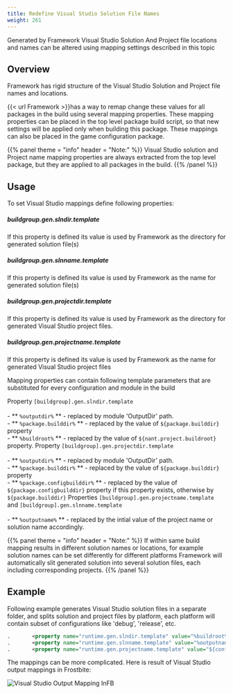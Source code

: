 ```yaml
---
title: Redefine Visual Studio Solution File Names
weight: 261
---
```


Generated by Framework Visual Studio Solution And Project file locations and names can be altered using mapping settings described in this topic

<a name="Overview"></a>
## Overview ##

Framework has rigid structure of the Visual Studio Solution and Project file names and locations.

{{< url Framework >}}has a way to remap change these values for all packages in the build using several mapping properties. These mapping properties can be placed in the top level package build script,
so that new settings will be applied only when building this package. These mappings can also be placed in the game configuration package.


{{% panel theme = "info" header = "Note:" %}}
Visual Studio solution and Project name mapping properties are always extracted from the top level package, but they are applied to all packages in the build.
{{% /panel %}}
<a name="Usage"></a>
## Usage ##

To set Visual Studio mappings define following properties:

##### buildgroup.gen.slndir.template #####
If this property is defined its value is used by Framework as the directory for generated solution file(s)

##### buildgroup.gen.slnname.template #####
If this property is defined its value is used by Framework as the name for generated solution file(s)

##### buildgroup.gen.projectdir.template #####
If this property is defined its value is used by Framework as the directory for generated Visual Studio project files.

##### buildgroup.gen.projectname.template #####
If this property is defined its value is used by Framework as the name for generated Visual Studio project files

Mapping properties can contain following template parameters that are substituted for every configuration and module in the build

   Property `[buildgroup].gen.slndir.template` <br><br>  - ** `%outputdir%` ** - replaced by module &#39;OutputDir&#39; path.<br>  - ** `%package.builddir%` ** - replaced by the value of `${package.builddir}` property<br>  - ** `%buildroot%` ** - replaced by the value of `${nant.project.buildroot}` property.
   Property  `[buildgroup].gen.projectdir.template` <br><br>  - ** `%outputdir%` ** - replaced by module &#39;OutputDir&#39; path.<br>  - ** `%package.builddir%` ** - replaced by the value of `${package.builddir}` property<br>  - ** `%package.configbuilddir%` ** - replaced by the value of `${package.configbuilddir}`  property if this property exists, otherwise by  `${package.builddir}`
   Properties `[buildgroup].gen.projectname.template`  and  `[buildgroup].gen.slnname.template` <br><br>  - ** `%outputname%` ** - replaced by the intial value of the project name or solution name accordingly.


{{% panel theme = "info" header = "Note:" %}}
If within same build mapping results in different solution names or locations, for example solution names can be set differently for different platforms
Framework will automatically slit generated solution into several solution files, each including corresponding projects.
{{% /panel %}}
<a name="Example"></a>
## Example ##

Following example generates Visual Studio solution files in a separate folder, and splits solution and project files by platform, each platform will contain
subset of configurations like &#39;debug&#39;, &#39;release&#39;, etc.


```xml
.       <property name="runtime.gen.slndir.template" value="%buildroot%/VisualStudio/"/>
.       <property name="runtime.gen.slnname.template" value="%outputname%_${config-system}"/>
.       <property name="runtime.gen.projectname.template" value="${config-system}_%outputname%"/>
```
The mappings can be more complicated. Here is result of Visual Studio output mappings in Frostbite:

![Visual Studio Output Mapping InFB]( visualstudiooutputmappinginfb.png )
